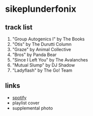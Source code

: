 # sikeplunderfonix

## track list

1. "Group Autogenics I" by The Books
2. "Otis" by The Durutti Column
3. "Graze" by Animal Collective
4. "Bros" by Panda Bear
5. "Since I Left You" by The Avalanches
6. "Mutual Slump" by DJ Shadow
7. "Ladyflash" by The Go! Team

## links

- [spotify](https://open.spotify.com/playlist/5hqgmVhLJplANZx7cG44em)
- playlist cover
- supplemental photo
